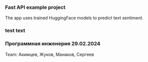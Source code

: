 ### Fast API example project ###
The app uses trained HuggingFace models to predict text sentiment.
### test text ###
### Программная инженерия 29.02.2024
Team: Акимцев, Жуков, Манаков, Сергеев
